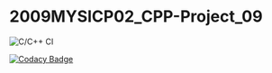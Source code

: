 # 2009MYSICP02_CPP-Project_09
![C/C++ CI](https://github.com/99002605/2009MYSICP02_CPP-Project_09/workflows/C/C++%20CI/badge.svg?branch=main)

[![Codacy Badge](https://api.codacy.com/project/badge/Grade/5871224e4a5a47e6b9e2807fc2afaf2f)](https://app.codacy.com/gh/99002605/2009MYSICP02_CPP-Project_09?utm_source=github.com&utm_medium=referral&utm_content=99002605/2009MYSICP02_CPP-Project_09&utm_campaign=Badge_Grade)
